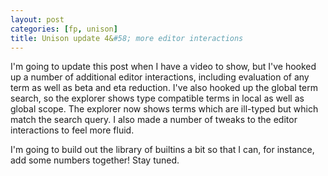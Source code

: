 ```yaml
---
layout: post
categories: [fp, unison]
title: Unison update 4&#58; more editor interactions
---
```


I'm going to update this post when I have a video to show, but I've hooked up a number of additional editor interactions, including evaluation of any term as well as beta and eta reduction. I've also hooked up the global term search, so the explorer shows type compatible terms in local as well as global scope. The explorer now shows terms which are ill-typed but which match the search query. I also made a number of tweaks to the editor interactions to feel more fluid. 

I'm going to build out the library of builtins a bit so that I can, for instance, add some numbers together! Stay tuned.
